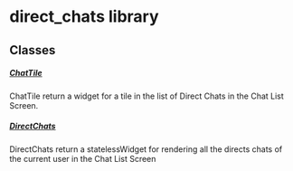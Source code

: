 



# direct_chats library











## Classes

##### [ChatTile](../views_after_auth_screens_chat_direct_chats/ChatTile-class.md)



ChatTile return a widget for a tile in the list of Direct Chats in the Chat List Screen.


##### [DirectChats](../views_after_auth_screens_chat_direct_chats/DirectChats-class.md)



DirectChats return a statelessWidget for rendering all the directs
chats of the current user in the Chat List Screen















